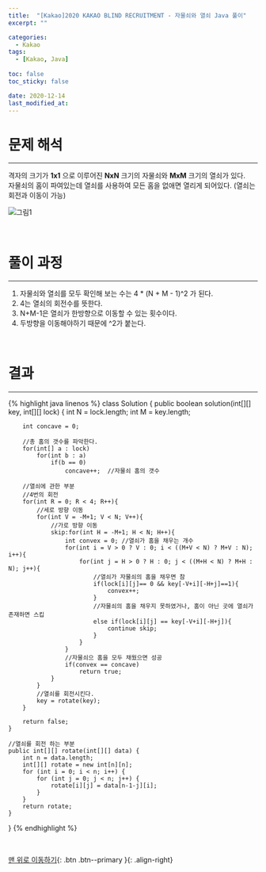 ```yaml
---
title:  "[Kakao]2020 KAKAO BLIND RECRUITMENT - 자물쇠와 열쇠 Java 풀이" 
excerpt: ""

categories:
  - Kakao
tags:
  - [Kakao, Java]
 
toc: false
toc_sticky: false

date: 2020-12-14
last_modified_at:
---
```


# 문제 해석
---
격자의 크기가 **1x1** 으로 이루어진 **NxN** 크기의 자물쇠와 **MxM** 크기의 열쇠가 있다.   
자물쇠의 홈이 파여있는데 열쇠를 사용하여 모든 홈을 없애면 열리게 되어있다. (열쇠는 회전과 이동이 가능)

![그림1](https://grepp-programmers.s3.amazonaws.com/files/production/469703690b/79f2f473-5d13-47b9-96e0-a10e17b7d49a.jpg)

<br>

# 풀이 과정
---
1. 자물쇠와 열쇠를 모두 확인해 보는 수는 4 * (N + M - 1)^2 가 된다. 
2. 4는 열쇠의 회전수를 뜻한다.
3. N+M-1은 열쇠가 한방향으로 이동할 수 있는 횟수이다.
4. 두방향을 이동해야하기 때문에 ^2가 붙는다.

<br>

# 결과
---

{% highlight java linenos %}
class Solution {
    public boolean solution(int[][] key, int[][] lock) {
        int N = lock.length;
        int M = key.length;
        
        int concave = 0;
        
        //총 홈의 갯수를 파악한다.
        for(int[] a : lock)
            for(int b : a)
                if(b == 0)
                    concave++;  //자물쇠 홈의 갯수

        //열쇠에 관한 부분
        //4번의 회전
        for(int R = 0; R < 4; R++){
            //세로 방향 이동
            for(int V = -M+1; V < N; V++){
                //가로 방향 이동
                skip:for(int H = -M+1; H < N; H++){ 
                    int convex = 0; //열쇠가 홈을 채우는 개수
                    for(int i = V > 0 ? V : 0; i < ((M+V < N) ? M+V : N); i++){   
                        for(int j = H > 0 ? H : 0; j < ((M+H < N) ? M+H : N); j++){
                            //열쇠가 자물쇠의 홈을 채우면 참
                            if(lock[i][j]== 0 && key[-V+i][-H+j]==1){
                                convex++;
                            } 
                            //자물쇠의 홈을 채우지 못하였거나, 홈이 아닌 곳에 열쇠가 존재하면 스킵
                            else if(lock[i][j] == key[-V+i][-H+j]){
                                continue skip;
                            }
                        }
                    }
                    //자물쇠으 홈을 모두 채웠으면 성공
                    if(convex == concave)
                        return true;                    
                }            
            }
            //열쇠를 회전시킨다.
            key = rotate(key);
        }
        
        return false;
    }

    //열쇠를 회전 하는 부분
    public int[][] rotate(int[][] data) {
        int n = data.length;
        int[][] rotate = new int[n][n];
        for (int i = 0; i < n; i++) {
            for (int j = 0; j < n; j++) {
                rotate[i][j] = data[n-1-j][i];
            }
        }
        return rotate;
    }
}
{% endhighlight %}

<br>

[맨 위로 이동하기](#){: .btn .btn--primary }{: .align-right}